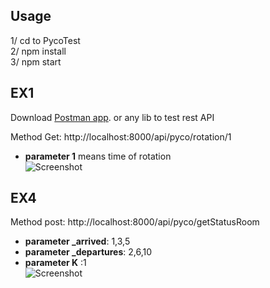 
## Usage
1/ cd to PycoTest<br>
2/ npm install<br>
3/ npm start<br>

## EX1
Download [Postman app](https://www.getpostman.com/downloads/). or any lib to test rest API <br>

Method Get: http://localhost:8000/api/pyco/rotation/1 <br>
- **parameter 1** means time of rotation <br>
![Screenshot](https://user-images.githubusercontent.com/13268141/70310386-19530200-1842-11ea-85f4-0d0093194c60.png)
	
## EX4
Method post: http://localhost:8000/api/pyco/getStatusRoom <br>
- **parameter _arrived**: 1,3,5 <br>
- **parameter _departures**: 2,6,10<br>
- **parameter K** :1 <br>
![Screenshot](https://user-images.githubusercontent.com/13268141/70310362-03ddd800-1842-11ea-8209-1588bc4085bb.png)
